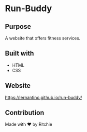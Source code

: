 # Run-Buddy

## Purpose
A website that offers fitness services.

## Built with
* HTML
* CSS

## Website
https://lernantino.github.io/run-buddy/

## Contribution
Made with ❤️ by Ritchie
